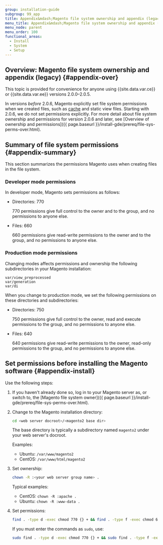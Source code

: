 ```yaml
---
group: installation-guide
subgroup: 99_app
title: Appendix&mdash;Magento file system ownership and appendix (legacy)
menu_title: Appendix&mdash;Magento file system ownership and appendix (legacy)
menu_node: parent
menu_order: 100
functional_areas:
  - Install
  - System
  - Setup
---
```


## Overview: Magento file system ownership and appendix (legacy) {#appendix-over}

This topic is provided for convenience for anyone using {{site.data.var.ce}} or {{site.data.var.ee}} versions 2.0.0&ndash;2.0.5.

In versions *before* 2.0.6, Magento explicitly set file system permissions when we created files, such as [cache](https://glossary.magento.com/cache) and static view files. Starting with 2.0.6, we do not set permissions explicitly. For more detail about file system ownership and permissions for version 2.0.6 and later, see [Overview of ownership and permissions]({{ page.baseurl }}/install-gde/prereq/file-sys-perms-over.html).

## Summary of file system permissions {#appendix-summary}

This section summarizes the permissions Magento uses when creating files in the file system.

### Developer mode permissions

In developer mode, Magento sets permissions as follows:

*  Directories: 770

   770 permissions give full control to the owner and to the group, and no permissions to anyone else.

*  Files: 660

   660 permissions give read-write permissions to the owner and to the group, and no permissions to anyone else.

### Production mode permissions

Changing modes affects permissions and ownership the following subdirectories in your Magento installation:

```text
var/view_preprocessed
var/generation
var/di
```

When you change to production mode, we set the following permissions on these directories and subdirectories:

*  Directories: 750

   750 permissions give full control to the owner, read and execute permissions to the group, and no permissions to anyone else.

*  Files: 640

   640 permissions give read-write permissions to the owner, read-only permissions to the group, and no permissions to anyone else.

## Set permissions before installing the Magento software {#appendix-install}

Use the following steps:

1. If you haven't already done so, log in to your Magento server as, or switch to, the [Magento file system owner]({{ page.baseurl }}/install-gde/prereq/file-sys-perms-over.html).
1. Change to the Magento installation directory:

   ```bash
   cd <web server docroot>/<magento2 base dir>
   ```

   The base directory is typically a subdirectory named `magento2` under your web server's docroot.

   Examples:

   *  Ubuntu: `/var/www/magento2`
   *  CentOS: `/var/www/html/magento2`

1. Set ownership:

   ```bash
   chown -R :<your web server group name> .
   ```

   Typical examples:

   *  CentOS: `chown -R :apache .`
   *  Ubuntu: `chown -R :www-data .`

1. Set permissions:

   ```bash
   find . -type d -exec chmod 770 {} + && find . -type f -exec chmod 660 {} + && chmod u+x bin/magento
   ```

   If you must enter the commands as `sudo`, use:

   ```bash
   sudo find . -type d -exec chmod 770 {} + && sudo find . -type f -exec chmod 660 {} + && sudo chmod u+x bin/magento
   ```
